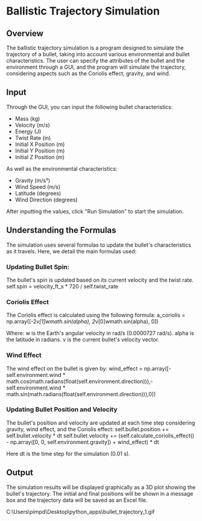 # Ballistic Trajectory Simulation

## Overview
The ballistic trajectory simulation is a program designed to simulate the trajectory of a bullet, taking into account various environmental and bullet characteristics. The user can specify the attributes of the bullet and the environment through a GUI, and the program will simulate the trajectory, considering aspects such as the Coriolis effect, gravity, and wind.

## Input
Through the GUI, you can input the following bullet characteristics:
- Mass (kg)
- Velocity (m/s)
- Energy (J)
- Twist Rate (in)
- Initial X Position (m)
- Initial Y Position (m)
- Initial Z Position (m)

As well as the environmental characteristics:
- Gravity (m/s²)
- Wind Speed (m/s)
- Latitude (degrees)
- Wind Direction (degrees)

After inputting the values, click "Run Simulation" to start the simulation.

## Understanding the Formulas
The simulation uses several formulas to update the bullet's characteristics as it travels. Here, we detail the main formulas used:

### Updating Bullet Spin:
The bullet's spin is updated based on its current velocity and the twist rate.
self.spin = velocity_ft_s * 720 / self.twist_rate

### Coriolis Effect
The Coriolis effect is calculated using the following formula:
a_coriolis = np.array([-2*v[1]*w*math.sin(alpha), 2*v[0]*w*math.sin(alpha), 0])

Where:
w is the Earth's angular velocity in rad/s (0.0000727 rad/s).
alpha is the latitude in radians.
v is the current bullet's velocity vector.

### Wind Effect
The wind effect on the bullet is given by:
wind_effect = np.array([-self.environment.wind * math.cos(math.radians(float(self.environment.direction))),-self.environment.wind * math.sin(math.radians(float(self.environment.direction))),0])

### Updating Bullet Position and Velocity
The bullet's position and velocity are updated at each time step considering gravity, wind effect, and the Coriolis effect:
self.bullet.position += self.bullet.velocity * dt
self.bullet.velocity += (self.calculate_coriolis_effect() - np.array([0, 0, self.environment.gravity]) + wind_effect) * dt

Here dt is the time step for the simulation (0.01 s).


## Output
The simulation results will be displayed graphically as a 3D plot showing the bullet's trajectory. The initial and final positions will be shown in a message box and the trajectory data will be saved as an Excel file.

C:\Users\pimpd\Desktop\python_apps\bullet_trajectory_1.gif



